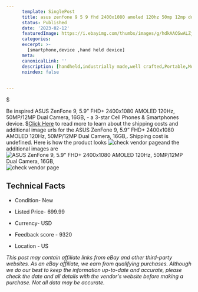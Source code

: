 ```yaml
---
      template: SinglePost
      title: asus zenfone 9 5 9 fhd 2400x1080 amoled 120hz 50mp 12mp dual camera 16gb 
      status: Published
      date: '2023-02-12'
      featuredImage: https://i.ebayimg.com/thumbs/images/g/hdkAAOSwALZjSfwJ/s-l225.jpg
      categories: 
      excerpt: >-
        [smartphone,device ,hand held device]
      meta:
      canonicalLink: ''
      description: [handheld,industrially made,well crafted,Portable,Mobile,Compact,Convenient,Lightweight,Maneuverable,Man-portable,Miniature,Carriable,Hand-held,Light,Holdable,Transportable,Mobile device,Pocket-sized,On-the-go,Wireless,Cordless,Compact size,Convenient size, smartphone,device ,hand held device]
      noindex: false
      
        
---
```

$

Be inspired ASUS ZenFone 9, 5.9” FHD+ 2400x1080 AMOLED 120Hz, 50MP/12MP Dual Camera, 16GB, - a 3-star Cell Phones & Smartphones device.
$[Click Here](https://www.ebay.com/itm/265936526033?hash=item3deb0d5ad1%3Ag%3AhdkAAOSwALZjSfwJ&mkevt=1&mkcid=1&mkrid=711-53200-19255-0&campid=%253CePNCampaignId%253E&customid=%253CreferenceId%253E&toolid=10049) to read more to learn about the shipping costs and additional image urls for the ASUS ZenFone 9, 5.9” FHD+ 2400x1080 AMOLED 120Hz, 50MP/12MP Dual Camera, 16GB,. Shipping cost is undefined. Here is how the product looks ![check vendor page](https://i.ebayimg.com/thumbs/images/g/hdkAAOSwALZjSfwJ/s-l225.jpg)and the additional images are![ASUS ZenFone 9, 5.9” FHD+ 2400x1080 AMOLED 120Hz, 50MP/12MP Dual Camera, 16GB,](https://i.ebayimg.com/images/g/hdkAAOSwALZjSfwJ/s-l1600.jpg)![check vendor page](https://origin-galleryplus.ebayimg.com/ws/web/265936526033_2_0_1/225x225.jpg,https://origin-galleryplus.ebayimg.com/ws/web/265936526033_3_0_1/225x225.jpg,https://origin-galleryplus.ebayimg.com/ws/web/265936526033_4_0_1/225x225.jpg)



 ## Technical Facts 



     
      

 - Condition- New 


      

 - Listed Price- 699.99 


      

 - Currency- USD 


      

 - Feedback score - 9320 


      

 - Location - US 


      
      

 *_This post may contain affiliate links from eBay and other third-party websites. As an eBay affiliate, we earn from qualifying purchases. Although we do our best to keep the information up-to-date and accurate, please check the date and all details with the vendor's website before making a purchase. Not all data may be accurate._*






